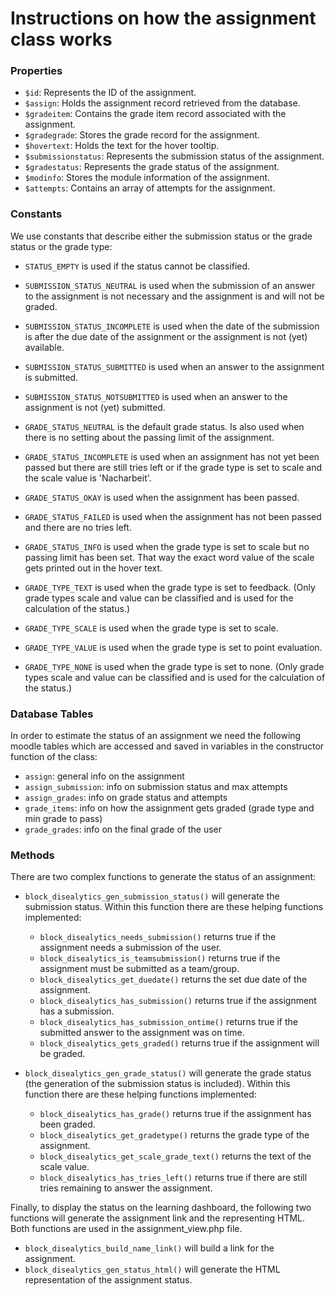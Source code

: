 # Instructions on how the assignment class works

### Properties

* `$id`: Represents the ID of the assignment.
* `$assign`: Holds the assignment record retrieved from the database.
* `$gradeitem`: Contains the grade item record associated with the assignment.
* `$gradegrade`: Stores the grade record for the assignment.
* `$hovertext`: Holds the text for the hover tooltip.
* `$submissionstatus`: Represents the submission status of the assignment.
* `$gradestatus`: Represents the grade status of the assignment.
* `$modinfo`: Stores the module information of the assignment.
* `$attempts`: Contains an array of attempts for the assignment.

### Constants

We use constants that describe either the submission status or the grade status or the grade type:

* ``STATUS_EMPTY`` is used if the status cannot be classified.


* ``SUBMISSION_STATUS_NEUTRAL`` is used when the submission of an answer to the assignment is not necessary and the assignment is and will not be graded.
* ``SUBMISSION_STATUS_INCOMPLETE`` is used when the date of the submission is after the due date of the assignment or the assignment is not (yet) available.
* ``SUBMISSION_STATUS_SUBMITTED`` is used when an answer to the assignment is submitted.
* ``SUBMISSION_STATUS_NOTSUBMITTED`` is used when an answer to the assignment is not (yet) submitted.


* ``GRADE_STATUS_NEUTRAL`` is the default grade status. Is also used when there is no setting about the passing limit of the assignment.
* ``GRADE_STATUS_INCOMPLETE`` is used when an assignment has not yet been passed but there are still tries left or if the grade type is set to scale and the scale value is 'Nacharbeit'.
* ``GRADE_STATUS_OKAY`` is used when the assignment has been passed.
* ``GRADE_STATUS_FAILED`` is used when the assignment has not been passed and there are no tries left.
* ``GRADE_STATUS_INFO`` is used when the grade type is set to scale but no passing limit has been set. That way the exact word value of the scale gets printed out in the hover text. 


* ``GRADE_TYPE_TEXT`` is used when the grade type is set to feedback. (Only grade types scale and value can be classified and is used for the calculation of the status.)
* ``GRADE_TYPE_SCALE`` is used when the grade type is set to scale.
* ``GRADE_TYPE_VALUE`` is used when the grade type is set to point evaluation.
* ``GRADE_TYPE_NONE`` is used when the grade type is set to none. (Only grade types scale and value can be classified and is used for the calculation of the status.)

### Database Tables
In order to estimate the status of an assignment we need the following moodle tables which are accessed and saved in variables in the constructor function of the class:
* `assign`: general info on the assignment
* `assign_submission`: info on submission status and max attempts
* `assign_grades`: info on grade status and attempts
* `grade_items`: info on how the assignment gets graded (grade type and min grade to pass)
* `grade_grades`: info on the final grade of the user


### Methods
There are two complex functions to generate the status of an assignment:
* `block_disealytics_gen_submission_status()` will generate the submission status. Within this function there are these helping functions implemented:
  * `block_disealytics_needs_submission()` returns true if the assignment needs a submission of the user.
  * `block_disealytics_is_teamsubmission()` returns true if the assignment must be submitted as a team/group.
  * `block_disealytics_get_duedate()` returns the set due date of the assignment.
  * `block_disealytics_has_submission()` returns true if the assignment has a submission.
  * `block_disealytics_has_submission_ontime()` returns true if the submitted answer to the assignment was on time.
  * `block_disealytics_gets_graded()` returns true if the assignment will be graded.
  

* `block_disealytics_gen_grade_status()` will generate the grade status (the generation of the submission status is included). Within this function there are these helping functions implemented:
  * `block_disealytics_has_grade()` returns true if the assignment has been graded.
  * `block_disealytics_get_gradetype()` returns the grade type of the assignment.
  * `block_disealytics_get_scale_grade_text()` returns the text of the scale value.
  * `block_disealytics_has_tries_left()` returns true if there are still tries remaining to answer the assignment.

Finally, to display the status on the learning dashboard, the following two functions will generate the assignment link and the representing HTML. Both functions are used in the assignment_view.php file.
* `block_disealytics_build_name_link()` will build a link for the assignment.
* `block_disealytics_gen_status_html()` will generate the HTML representation of the assignment status.